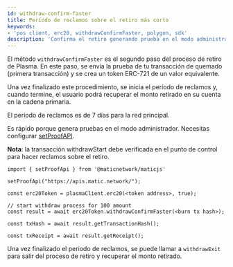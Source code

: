 ```yaml
---
id: withdraw-confirm-faster
title: Período de reclamos sobre el retiro más corto
keywords:
- 'pos client, erc20, withdrawConfirmFaster, polygon, sdk'
description: 'Confirma el retiro generando prueba en el modo administrador.'
---
```


El método `withdrawConfirmFaster` es el segundo paso del proceso de retiro de Plasma. En este paso, se envía la prueba de tu transacción de quemado (primera transacción) y se crea un token ERC-721 de un valor equivalente.

Una vez finalizado este procedimiento, se inicia el período de reclamos y, cuando termine, el usuario podrá recuperar el monto retirado en su cuenta en la cadena primaria.

El período de reclamos es de 7 días para la red principal.

Es rápido porque genera pruebas en el modo administrador. Necesitas configurar [setProofAPI](/docs/develop/ethereum-polygon/matic-js/set-proof-api).

**Nota**: la transacción withdrawStart debe verificada en el punto de control para hacer reclamos sobre el retiro.

```
import { setProofApi } from '@maticnetwork/maticjs'

setProofApi("https://apis.matic.network/");

const erc20Token = plasmaClient.erc20(<token address>, true);

// start withdraw process for 100 amount
const result = await erc20Token.withdrawConfirmFaster(<burn tx hash>);

const txHash = await result.getTransactionHash();

const txReceipt = await result.getReceipt();

```

Una vez finalizado el periodo de reclamos, se puede llamar a `withdrawExit` para salir del proceso de retiro y recuperar el monto retirado.
